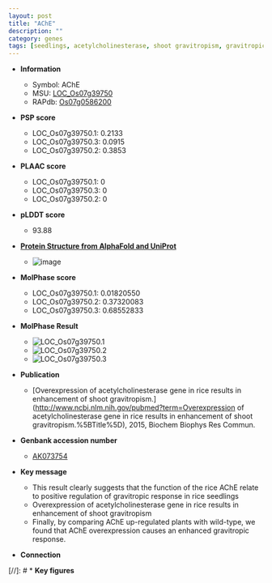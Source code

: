 ```yaml
---
layout: post
title: "AChE"
description: ""
category: genes
tags: [seedlings, acetylcholinesterase, shoot gravitropism, gravitropic response]
---
```


* **Information**  
    + Symbol: AChE  
    + MSU: [LOC_Os07g39750](http://rice.plantbiology.msu.edu/cgi-bin/ORF_infopage.cgi?orf=LOC_Os07g39750)  
    + RAPdb: [Os07g0586200](http://rapdb.dna.affrc.go.jp/viewer/gbrowse_details/irgsp1?name=Os07g0586200)  

* **PSP score**  
    + LOC_Os07g39750.1:  0.2133 
    + LOC_Os07g39750.3: 0.0915 
    + LOC_Os07g39750.2: 0.3853 

* **PLAAC score**  
    + LOC_Os07g39750.1: 0 
    + LOC_Os07g39750.3: 0 
    + LOC_Os07g39750.2: 0 

* **pLDDT score**
    + 93.88

* **[Protein Structure from AlphaFold and UniProt](https://www.uniprot.org/uniprotkb/Q7XHN4/entry#structure)**
    + ![image](https://ricepsp.github.io/images/Q7/AF-Q7XHN4-F1.png)

* **MolPhase score**
    + LOC_Os07g39750.1: 0.01820550
    + LOC_Os07g39750.2: 0.37320083
    + LOC_Os07g39750.3: 0.68552833

* **MolPhase Result**
    + ![LOC_Os07g39750.1](https://304243504.github.io/Pictures/LOC_Os07g/LOC_Os07g39750.1.png)
    + ![LOC_Os07g39750.2](https://304243504.github.io/Pictures/LOC_Os07g/LOC_Os07g39750.2.png)
    + ![LOC_Os07g39750.3](https://304243504.github.io/Pictures/LOC_Os07g/LOC_Os07g39750.3.png)

* **Publication**  
    + [Overexpression of acetylcholinesterase gene in rice results in enhancement of shoot gravitropism.](http://www.ncbi.nlm.nih.gov/pubmed?term=Overexpression of acetylcholinesterase gene in rice results in enhancement of shoot gravitropism.%5BTitle%5D), 2015, Biochem Biophys Res Commun.

* **Genbank accession number**  
    + [AK073754](http://www.ncbi.nlm.nih.gov/nuccore/AK073754)

* **Key message**  
    + This result clearly suggests that the function of the rice AChE relate to positive regulation of gravitropic response in rice seedlings
    + Overexpression of acetylcholinesterase gene in rice results in enhancement of shoot gravitropism
    + Finally, by comparing AChE up-regulated plants with wild-type, we found that AChE overexpression causes an enhanced gravitropic response.

* **Connection**  

[//]: # * **Key figures**  


